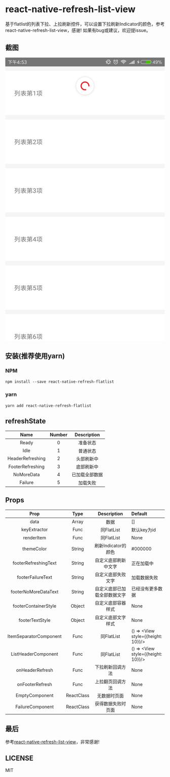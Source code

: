 # react-native-refresh-list-view

基于flatlist的列表下拉、上拉刷新控件，可以设置下拉刷新Indicator的颜色，参考react-native-refresh-list-view，感谢!
如果有bug或建议，欢迎提issue。

## 截图

<img src="https://github.com/MR03web/react-native-refresh-flatlist/blob/master/screen_shot/1.png" alt="1" title="1">

## 安装(推荐使用yarn)

### NPM
```
npm install --save react-native-refresh-flatlist
```

### yarn
```
yarn add react-native-refresh-flatlist
```

## refreshState
| Name  | Number  | Description |
| :---: | :---:   | :---------: |
| Ready         | 0 | 准备状态     | 
| Idle         | 1 | 普通状态       |
| HeaderRefreshing         | 2 | 头部刷新中       | 
| FooterRefreshing         | 3 | 底部刷新中       | 
| NoMoreData        | 4 | 已加载全部数据       | 
| Failure        | 5 | 加载失败      | 

## Props

| Prop  | Type  | Description | Default |
| :---: | :---: | :---------: | :------ |
| data         | Array | 数据       | []          |
| keyExtractor | Func  | 同FlatList | 默认key为id |
| renderItem   | Func  | 同FlatList | None        |
| themeColor   | String  | 刷新Indicator的颜色 | #000000 |
| footerRefreshingText | String | 自定义底部刷新中文字 | 正在加载中 |
| footerFailureText | String | 自定义底部失败文字 | 加载数据失败 |
| footerNoMoreDataText | String | 自定义底部已加载全部数据文字 | 已经没有更多数据 |
| footerContainerStyle | Object | 自定义底部容器样式 | None |
| footerTextStyle |	Object | 自定义底部文字样式| None |
| ItemSeparatorComponent | Func | 同FlatList | () => <View style={{height: 10}}/> |
| ListHeaderComponent |	Func | 同FlatList | () => <View style={{height: 10}}/> |
| onHeaderRefresh |	Func | 下拉刷新回调方法 | None |
| onFooterRefresh |	Func | 上拉翻页回调方法 | None |
| EmptyComponent |	ReactClass | 无数据时页面 | None |
| FailureComponent |	ReactClass | 获得数据失败时页面 | None |

## 最后

参考[react-native-refresh-list-view](https://github.com/huanxsd/react-native-refresh-list-view)，非常感谢!

## LICENSE

MIT